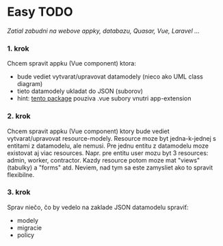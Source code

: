 # Easy TODO

*Zatial zabudni na webove appky, databazu, Quasar, Vue, Laravel ...*

### 1. krok

Chcem spravit appku (Vue component) ktora:

- bude vediet vytvarat/upravovat datamodely (nieco ako UML class diagram)
- tieto datamodely ukladat do JSON (suborov)
- hint: [tento package](https://github.com/nymphaea-v1/quasar-app-extension-q-tel-input/tree/master/ui) pouziva .vue
  subory
  vnutri app-extension

### 2. krok

Chcem spravit appku (Vue component) ktory bude vediet vytvarat/upravovat resource-modely. Resource moze byt
jedna-k-jednej s entitami z datamodelu, ale nemusi. Pre jednu entitu z datamodelu moze existovat aj viac resources.
Napr. pre entitu user mozu byt 3 resources: admin, worker, contractor. Kazdy resource potom moze mat "views" (tabulky)
a "forms" atd. Neviem, nad tym sa este zamysliet ako to spravit flexibilne.

### 3. krok

Sprav niečo, čo by vedelo na zaklade JSON datamodelu spraviť:

- modely
- migracie
- policy 
